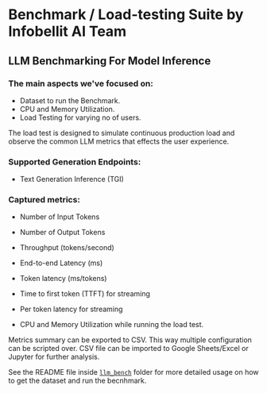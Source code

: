 # Benchmark / Load-testing Suite by Infobellit AI Team

## LLM Benchmarking For Model Inference

### The main aspects we've focused on:
* Dataset to run the Benchmark.
* CPU and Memory Utilization.
* Load Testing for varying no of users.


The load test is designed to simulate continuous production load and observe the common LLM metrics that effects the user experience.


### Supported Generation Endpoints:

* Text Generation Inference (TGI)


### Captured metrics:

* Number of Input Tokens
* Number of Output Tokens

* Throughput (tokens/second)
* End-to-end Latency (ms)
* Token latency (ms/tokens)

* Time to first token (TTFT) for streaming
* Per token latency for streaming

* CPU and Memory Utilization while running the load test.

Metrics summary can be exported to CSV. This way multiple configuration can be scripted over. CSV file can be imported to Google Sheets/Excel or Jupyter for further analysis.

See the README file inside [`llm_bench`](llm_bench) folder for more detailed usage on how to get the dataset and run the becnhmark.